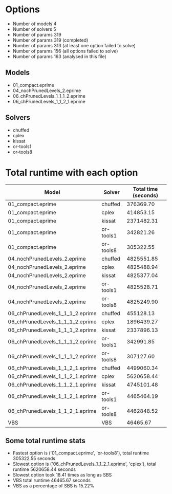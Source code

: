 

# Options


- Number of models         4
- Number of solvers        5
- Number of params       319
- Number of params       319 (completed)
- Number of params       313 (at least one option failed to solve)
- Number of params       156 (all options failed to solve)
- Number of params       163 (analysed in this file)


## Models


 - 01_compact.eprime
 - 04_nochPrunedLevels_2.eprime
 - 06_chPrunedLevels_1_1_1_2.eprime
 - 06_chPrunedLevels_1_1_2_1.eprime


## Solvers


 - chuffed
 - cplex
 - kissat
 - or-tools1
 - or-tools8


# Total runtime with each option


 | Model | Solver | Total time (seconds) | 
 | -- | -- | -- | 
 | 01_compact.eprime | chuffed | 376369.70 | 
 | 01_compact.eprime | cplex | 414853.15 | 
 | 01_compact.eprime | kissat | 2371482.31 | 
 | 01_compact.eprime | or-tools1 | 342821.26 | 
 | 01_compact.eprime | or-tools8 | 305322.55 | 
 | 04_nochPrunedLevels_2.eprime | chuffed | 4825551.85 | 
 | 04_nochPrunedLevels_2.eprime | cplex | 4825488.94 | 
 | 04_nochPrunedLevels_2.eprime | kissat | 4825377.04 | 
 | 04_nochPrunedLevels_2.eprime | or-tools1 | 4825528.71 | 
 | 04_nochPrunedLevels_2.eprime | or-tools8 | 4825249.90 | 
 | 06_chPrunedLevels_1_1_1_2.eprime | chuffed | 455128.13 | 
 | 06_chPrunedLevels_1_1_1_2.eprime | cplex | 1896439.27 | 
 | 06_chPrunedLevels_1_1_1_2.eprime | kissat | 2337896.13 | 
 | 06_chPrunedLevels_1_1_1_2.eprime | or-tools1 | 342991.85 | 
 | 06_chPrunedLevels_1_1_1_2.eprime | or-tools8 | 307127.60 | 
 | 06_chPrunedLevels_1_1_2_1.eprime | chuffed | 4499060.34 | 
 | 06_chPrunedLevels_1_1_2_1.eprime | cplex | 5620658.44 | 
 | 06_chPrunedLevels_1_1_2_1.eprime | kissat | 4745101.48 | 
 | 06_chPrunedLevels_1_1_2_1.eprime | or-tools1 | 4465464.19 | 
 | 06_chPrunedLevels_1_1_2_1.eprime | or-tools8 | 4462848.52 | 
 | VBS | VBS | 46465.67 | 


## Some total runtime stats


 - Fastest option is ('01_compact.eprime', 'or-tools8'), total runtime 305322.55 seconds
 - Slowest option is ('06_chPrunedLevels_1_1_2_1.eprime', 'cplex'), total runtime 5620658.44 seconds
 - Slowest option took 18.41 times as long as SBS
 - VBS total runtime 46465.67 seconds
 - VBS as a percentage of SBS is 15.22%
